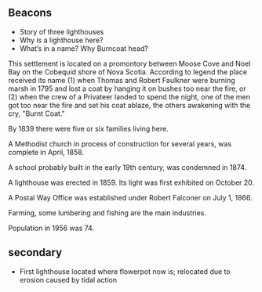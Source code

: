 Beacons
-------

- Story of three lighthouses
- Why is a lighthouse here?
- What’s in a name? Why Burncoat head?
 
This settlement is located on a promontory between Moose Cove and Noel Bay on the Cobequid shore of Nova Scotia. According to legend the place received its name (1) when Thomas and Robert Faulkner were burning marsh in 1795 and lost a coat by hanging it on bushes too near the fire, or (2) when the crew of a Privateer landed to spend the night, one of the men got too near the fire and set his coat ablaze, the others awakening with the cry, "Burnt Coat."

By 1839 there were five or six families living here.

A Methodist church in process of construction for several years, was complete in April, 1858.

A school probably built in the early 19th century, was condemned in 1874.

A lighthouse was erected in 1859. Its light was first exhibited on October 20.

A Postal Way Office was established under Robert Falconer on July 1, 1866.

Farming, some lumbering and fishing are the main industries.

Population in 1956 was 74. 


## secondary

- First lighthouse located where flowerpot now is; relocated due to erosion caused by tidal action
